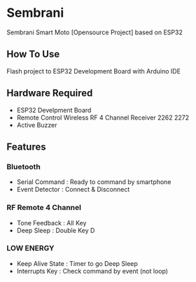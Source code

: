 # Sembrani
Sembrani Smart Moto [Opensource Project] based on ESP32
## How To Use
Flash project to ESP32 Development Board with Arduino IDE
## Hardware Required
- ESP32 Develpment Board
- Remote Control Wireless RF 4 Channel Receiver 2262 2272
- Active Buzzer
## Features
### Bluetooth
- Serial Command : Ready to command by smartphone
- Event Detector : Connect & Disconnect
### RF Remote 4 Channel
- Tone Feedback : All Key
- Deep Sleep : Double Key D
### LOW ENERGY
- Keep Alive State : Timer to go Deep Sleep
- Interrupts Key : Check command by event (not loop)
